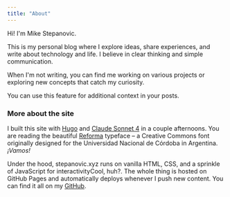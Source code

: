 ```yaml
---
title: "About"
---
```


Hi! I'm Mike Stepanovic. 

This is my personal blog where I explore ideas, share experiences, and write about technology and life. I believe in clear thinking and simple communication.

When I'm not writing, you can find me working on various projects or exploring new concepts that catch my curiosity.

You can use this  feature for additional context in your posts.

### More about the site

I built this site with [Hugo](https://gohugo.io/) and [Claude Sonnet 4](https://www.anthropic.com/claude/sonnet) in a couple afternoons. You are reading the beautiful [Reforma](https://www.pampatype.com/reforma) typeface – a Creative Commons font originally designed for the Universidad Nacional de Córdoba in Argentina. *¡Vamos!*

Under the hood, stepanovic.xyz runs on vanilla HTML, CSS, and a sprinkle of JavaScript for <span class="tooltip">interactivity<span class="tooltiptext">Cool, huh?</span></span>. The whole thing is hosted on GitHub Pages and automatically deploys whenever I push new content. You can find it all on my [GitHub](https://github.com/mrstepanovic/stepanovic_xyz).